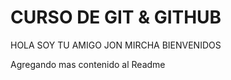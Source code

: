 # CURSO DE GIT & GITHUB

HOLA SOY TU AMIGO JON MIRCHA BIENVENIDOS

Agregando mas contenido al Readme